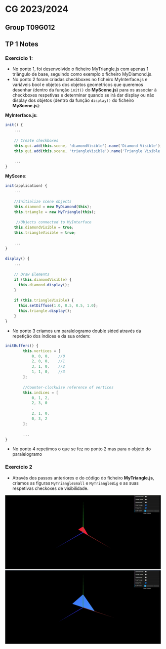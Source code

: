 # CG 2023/2024

## Group T09G012

## TP 1 Notes

### Exercício 1:

- No ponto 1, foi desenvolvido o ficheiro MyTriangle.js com apenas 1 triângulo de base, seguindo como exemplo o ficheiro MyDiamond.js. 
- No ponto 2 foram criadas checkboxes no ficheiro MyInterface.js e variáveis bool e objetos dos objetos geométricos que queremos desenhar (dentro da função `init()` do **MyScene.js**) para os associar à checkboxes respetivas e determinar quando se irá dar display ou não display dos objetos (dentro da função `display()` do ficheiro **MyScene.js**): 

**MyInterface.js:**
```js
init() {
    ...

    // Create checkboxes
    this.gui.add(this.scene, 'diamondVisible').name('Diamond Visible');
    this.gui.add(this.scene, 'triangleVisible').name('Triangle Visible');

    ...
}
```

**MyScene:**
```js
init(application) {
    ...

    //Initialize scene objects
    this.diamond = new MyDiamond(this);
    this.triangle = new MyTriangle(this);

     //Objects connected to MyInterface
    this.diamondVisible = true;
    this.triangleVisible = true;

    ...
}

display() {
    ...

    // Draw Elements
    if (this.diamondVisible) {
      this.diamond.display();
    }

    if (this.triangleVisible) {
      this.setDiffuse(1.0, 0.5, 0.5, 1.0);
      this.triangle.display();
    }
}
```

- No ponto 3 criamos um paralelogramo double sided através da repetição dos índices e da sua ordem:

```js
initBuffers() {
		this.vertices = [
			0, 0, 0,	//0
			2, 0, 0,	//1
			3, 1, 0,	//2
			1, 1, 0,	//3
		];

		//Counter-clockwise reference of vertices
		this.indices = [
			0, 1, 2,
			2, 3, 0
			,
			2, 1, 0,
			0, 3, 2
		];

        ...
}
```

- No ponto 4 repetimos o que se fez no ponto 2 mas para o objeto do paralelogramo



### Exercício 2

- Através dos passos anteriores e do código do ficheiro **MyTriangle.js**, criamos as figuras `MyTriangleSmall` e `MyTriangleBig` e as suas respetivas checkoxes de visibilidade.

![Screenshot 1](screenshots/cg-t09-g12-tp1-1a.png)
![Screenshot 2](screenshots/cg-t09-g12-tp1-1b.png)
